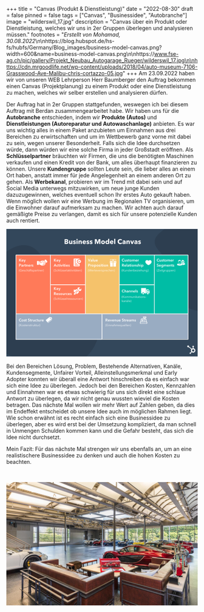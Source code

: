 +++
title = "Canvas (Produkt & Dienstleistung)"
date = "2022-08-30"
draft = false
pinned = false
tags = ["Canvas", "Businessidee", "Autobranche"]
image = "wilderswil_17.jpg"
description = "Canvas über ein Produkt oder Dienstleistung, welches wir uns in 2er Gruppen überlegen und analysieren müssen."
footnotes = "*Erstellt von Mohamad, 30.08.2022*\n\nhttps://blog.hubspot.de/hs-fs/hubfs/Germany/Blog_images/business-model-canvas.png?width=600&name=business-model-canvas.png\n\nhttps://www.fse-ag.ch/pic/gallery/Projekt_Neubau_Autogarage_Rueger/wilderswil_17.jpg\n\nhttps://cdn.mrgoodlife.net/wp-content/uploads/2018/04/auto-museum-7106-Grasswood-Ave-Malibu-chris-cortazzo-05.jpg"
+++
Am 23.09.2022 haben wir von unseren WEB Lehrperson Herr Baumberger den Auftrag bekommen einen Canvas (Projektplanung) zu einem Produkt oder eine Dienstleistung zu machen, welches wir selber erstellen und analysieren dürfen.

Der Auftrag hat in 2er Gruppen stattgefunden, weswegen ich bei diesem Auftrag mit Berdan zusammengearbeitet habe. Wir haben uns für die **Autobranche** entschieden, indem wir **Produkte (Autos)** und **Dienstleistungen (Autoreparatur und Autowaschanlage)** anbieten. Es war uns wichtig alles in einem Paket anzubieten um Einnahmen aus drei Bereichen zu erwirtschaften und um im Wettbewerb ganz vorne mit dabei zu sein, wegen unserer Besonderheit. Falls sich die Idee durchsetzen würde, dann würden wir eine solche Firma in jeder Großstadt eröffnen. Als **Schlüsselpartner** bräuchten wir Firmen, die uns die benötigten Maschinen verkaufen und einen Kredit von der Bank, um alles überhaupt finanzieren zu können. Unsere **Kundengruppe** sollten Leute sein, die lieber alles an einem Ort haben, anstatt immer für jede Angelegenheit an einem anderen Ort zu gehen. Als **Werbekanal**, probieren wir im Trend mit dabei sein und auf Social Media unterwegs mitzuwirken, um neue junge Kunden dazuzugewinnen, welches eventuell schon Ihr erstes Auto gekauft haben. Wenn möglich wollen wir eine Werbung im Regionalen TV organisieren, um die Einwohner darauf aufmerksam zu machen. Wir achten auch darauf gemäßigte Preise zu verlangen, damit es sich für unsere potenzielle Kunden auch rentiert.

![](business-model-canvas.png)

Bei den Bereichen Lösung, Problem, Bestehende Alternativen, Kanäle, Kundensegmente, Unfairer Vorteil, Alleinstellungsmerkmal und Early Adopter konnten wir überall eine Antwort hinschreiben da es einfach war sich eine Idee zu überlegen. Jedoch bei den Bereichen Kosten, Kennzahlen und Einnahmen war es etwas schwierig für uns sich direkt eine schlaue Antwort zu überlegen, da wir nicht genau wussten wieviel die Kosten betragen. Das nächste Mal wollen wir mehr Wert auf Zahlen geben, da dies im Endeffekt entscheidet ob unsere Idee auch im möglichen Rahmen liegt. Wie schon erwähnt ist es recht einfach sich eine Businessidee zu überlegen, aber es wird erst bei der Umsetzung kompliziert, da man schnell in Unmengen Schulden kommen kann und die Gefahr besteht, das sich die Idee nicht durchsetzt.

Mein Fazit: Für das nächste Mal strengen wir uns ebenfalls an, um an eine realistischere Businessidee zu denken und auch die hohen Kosten zu beachten.

![]()

![](auto-museum-7106-grasswood-ave-malibu-chris-cortazzo-05.jpg)

![]()